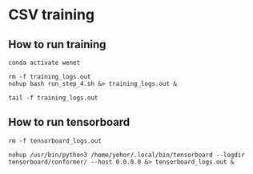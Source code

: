 # CSV training

## How to run training

```
conda activate wenet

rm -f training_logs.out
nohup bash run_step_4.sh &> training_logs.out &

tail -f training_logs.out
```

## How to run tensorboard

```
rm -f tensorboard_logs.out

nohup /usr/bin/python3 /home/yehor/.local/bin/tensorboard --logdir tensorboard/conformer/ --host 0.0.0.0 &> tensorboard_logs.out &
```
